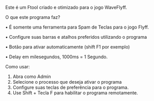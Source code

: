 Este é um Ftool criado e otimizado para o jogo WaveFlyff.




O que este programa faz?

• É somente uma ferramenta para Spam de Teclas para o jogo Flyff. 

• Configure suas barras e atalhos preferidos utilizando o programa 

• Botão para ativar automaticamente (shift F1 por exemplo) 

• Delay em milesegundos, 1000ms = 1 Segundo. 




Como usar:
1. Abra como Admin
2. Selecione o processo que deseja ativar o programa
3. Configure suas teclas de preferência para o programa.
4. Use Shift + Tecla F para habilitar o programa remotamente.

